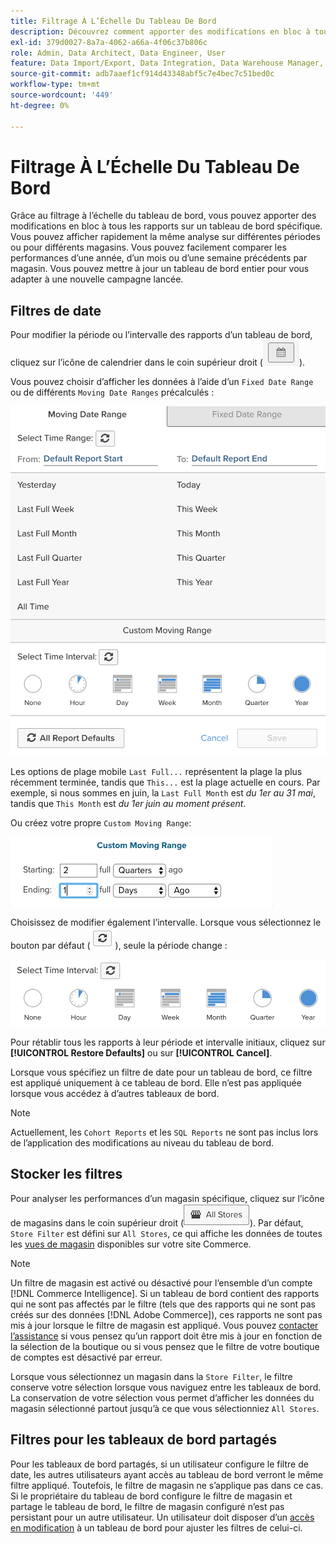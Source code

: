 ```yaml
---
title: Filtrage À L’Échelle Du Tableau De Bord
description: Découvrez comment apporter des modifications en bloc à tous les rapports d’un tableau de bord spécifique.
exl-id: 379d0027-8a7a-4062-a66a-4f06c37b806c
role: Admin, Data Architect, Data Engineer, User
feature: Data Import/Export, Data Integration, Data Warehouse Manager, Commerce Tables
source-git-commit: adb7aaef1cf914d43348abf5c7e4bec7c51bed0c
workflow-type: tm+mt
source-wordcount: '449'
ht-degree: 0%

---
```


# Filtrage À L’Échelle Du Tableau De Bord

Grâce au filtrage à l’échelle du tableau de bord, vous pouvez apporter des modifications en bloc à tous les rapports sur un tableau de bord spécifique. Vous pouvez afficher rapidement la même analyse sur différentes périodes ou pour différents magasins. Vous pouvez facilement comparer les performances d’une année, d’un mois ou d’une semaine précédents par magasin. Vous pouvez mettre à jour un tableau de bord entier pour vous adapter à une nouvelle campagne lancée.

## Filtres de date

Pour modifier la période ou l’intervalle des rapports d’un tableau de bord, cliquez sur l’icône de calendrier dans le coin supérieur droit (![calendrier](../../assets/calendar-button.png)).

Vous pouvez choisir d’afficher les données à l’aide d’un `Fixed Date Range` ou de différents `Moving Date Ranges` précalculés :

![déplacement de périodes](../../assets/moving_date_ranges.png)

Les options de plage mobile `Last Full...` représentent la plage la plus récemment terminée, tandis que `This...` est la plage actuelle en cours. Par exemple, si nous sommes en juin, la `Last Full Month` est _du 1er au 31 mai_, tandis que `This Month` est _du 1er juin au moment présent_.

Ou créez votre propre `Custom Moving Range`\:

![plage mobile personnalisée](../../assets/custom-moving-range.png)

Choisissez de modifier également l’intervalle. Lorsque vous sélectionnez le bouton par défaut (![intervalle de temps par défaut](../../assets/time_interval_default.png)), seule la période change :

![intervalle](../../assets/time_interval.png)

Pour rétablir tous les rapports à leur période et intervalle initiaux, cliquez sur **[!UICONTROL Restore Defaults]** ou sur **[!UICONTROL Cancel]**.

Lorsque vous spécifiez un filtre de date pour un tableau de bord, ce filtre est appliqué uniquement à ce tableau de bord. Elle n’est pas appliquée lorsque vous accédez à d’autres tableaux de bord.

>[!NOTE]
>
>Actuellement, les `Cohort Reports` et les `SQL Reports` ne sont pas inclus lors de l’application des modifications au niveau du tableau de bord.

## Stocker les filtres

Pour analyser les performances d’un magasin spécifique, cliquez sur l’icône de magasins dans le coin supérieur droit (![ Filtre de magasin ](../../assets/store-filter.png)). Par défaut, `Store Filter` est défini sur `All Stores`, ce qui affiche les données de toutes les [ vues de magasin](https://experienceleague.adobe.com/docs/commerce-admin/stores-sales/site-store/store-views.html?lang=fr) disponibles sur votre site Commerce.

>[!NOTE]
>
>Un filtre de magasin est activé ou désactivé pour l’ensemble d’un compte [!DNL Commerce Intelligence]. Si un tableau de bord contient des rapports qui ne sont pas affectés par le filtre (tels que des rapports qui ne sont pas créés sur des données [!DNL Adobe Commerce]), ces rapports ne sont pas mis à jour lorsque le filtre de magasin est appliqué. Vous pouvez [contacter l’assistance](https://experienceleague.adobe.com/docs/commerce-knowledge-base/kb/troubleshooting/miscellaneous/mbi-service-policies.html?lang=fr) si vous pensez qu’un rapport doit être mis à jour en fonction de la sélection de la boutique ou si vous pensez que le filtre de votre boutique de comptes est désactivé par erreur.

Lorsque vous sélectionnez un magasin dans la `Store Filter`, le filtre conserve votre sélection lorsque vous naviguez entre les tableaux de bord. La conservation de votre sélection vous permet d’afficher les données du magasin sélectionné partout jusqu’à ce que vous sélectionniez `All Stores`.

## Filtres pour les tableaux de bord partagés

Pour les tableaux de bord partagés, si un utilisateur configure le filtre de date, les autres utilisateurs ayant accès au tableau de bord verront le même filtre appliqué. Toutefois, le filtre de magasin ne s’applique pas dans ce cas. Si le propriétaire du tableau de bord configure le filtre de magasin et partage le tableau de bord, le filtre de magasin configuré n’est pas persistant pour un autre utilisateur. Un utilisateur doit disposer d’un [accès en modification](../../data-user/dashboards/share-dashboard-with-users.md) à un tableau de bord pour ajuster les filtres de celui-ci.
